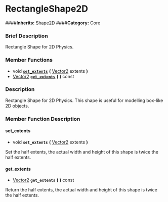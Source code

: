 #  RectangleShape2D  
####**Inherits:** [Shape2D](class_shape2d)
####**Category:** Core

###  Brief Description  
Rectangle Shape for 2D Physics.

###  Member Functions 
  * void  **[`set_extents`](#set_extents)**  **(** [Vector2](class_vector2) extents  **)**
  * [Vector2](class_vector2)  **[`get_extents`](#get_extents)**  **(** **)** const

###  Description  
Rectangle Shape for 2D Physics. This shape is useful for modelling box-like 2D objects.

###  Member Function Description  

#### <a name="set_extents">set_extents</a>
  * void  **`set_extents`**  **(** [Vector2](class_vector2) extents  **)**

Set the half extents, the actual width and height of this shape is twice the half extents.

#### <a name="get_extents">get_extents</a>
  * [Vector2](class_vector2)  **`get_extents`**  **(** **)** const

Return the half extents, the actual width and height of this shape is twice the half extents.
